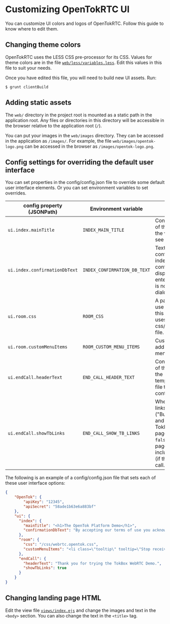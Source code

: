 # Customizing OpenTokRTC UI

You can customize UI colors and logos of OpenTokRTC. Follow this guide to know where to edit them.

## Changing theme colors

OpenTokRTC uses the LESS CSS pre-processor for its CSS. Values for theme colors are in the file [`web/less/variables.less`](web/less/variables.less). Edit this values in this file to suit your needs.

Once you have edited this file, you will need to build new UI assets. Run:

```
$ grunt clientBuild
```

## Adding static assets

The `web/` directory in the project root is mounted as a static path in the application root. Any files or directories in this directory will be accessible in the browser relative to the application root (`/`).

You can put your images in the `web/images` directory. They can be accessed in the application as `/images/`. For example, the file `web/images/opentok-logo.png` can be accessed in the browser as `/images/opentok-logo.png`.

## Config settings for overriding the default user interface

You can set properties in the config/config.json file to override some default
user interface elements. Or you can set environment variables to set overrides.

| config property <br> (JSONPath) | Environment variable | Description |
| ------------- | ------------- | -- |
| `ui.index.mainTitle`  | `INDEX_MAIN_TITLE` | Content to add to the top of the index page. See the views/index.ejs file to see the default content. |
| `ui.index.confirmationDbText`  | `INDEX_CONFIRMATION_DB_TEXT`   | Text to display in a confirmation dialog in the index page. If this is set, a confirmation dialog box is displayed before the user enters the chat room. If it is not set, no confirmation dialog box is displayed. |
| `ui.room.css`  | `ROOM_CSS`  | A path to the CSS file to use for the room page. If this is not set, the page uses the css/room.opentok.css file. |
| `ui.room.customMenuItems`  | `ROOM_CUSTOM_MENU_ITEMS`  | Custom menu items to add to the left-hand menu of the room page. |
| `ui.endCall.headerText`  | `END_CALL_HEADER_TEXT`  | Content to add to the top of the end call page. See the templates/endMeeting.ejs file to see the default content. |
| `ui.endCall.showTbLinks`  | `END_CALL_SHOW_TB_LINKS`  | Whether to simply display links to TokBox info ("Build a WebRTC app and "Learn about TokBox") in the end call page. The default is `false`, and the end call page displays other info, including a list of archives (if there are any) for the call. |

The following is an example of a config/config.json file that sets each of these user interface options:

```json
{
    "OpenTok": {
        "apiKey": "12345",
        "apiSecret": "58ade1b63e6a883bf"
    },
    "ui": {
      "index": {
        "mainTitle": "<h1>The OpenTok Platform Demo</h1>",
        "confirmationDbText": "By accepting our terms of use you acknowledge that you have read the <a target=\"_blank\" href=\"https://tokbox.com/support/tos\">user agreement</a>, and <a target=\"_blank\" href=\"https://tokbox.com/support/privacy-policy\">privacy policy</a>, and you are at least 18 years of age.</p>"
      },
      "room": {
        "css": "/css/webrtc.opentok.css",
        "customMenuItems": "<li class=\"tooltip\" tooltip=\"Stop receiving video\">\n  <a id=\"videoSwitch\"><i data-icon=\"videoSwitch\"></i><span>Stop receiving video</span></a>\n</li>\n<li class=\"tooltip\" tooltip=\"Mute all participants\">\n  <a id=\"audioSwitch\"><i data-icon=\"audioSwitch\"></i><span>Mute all participants</span></a>\n</li>\n<li>\n  <a id=\"endCall\" class=\"danger\"><i data-icon=\"end\"></i><span>End meeting</span></a>\n</li>\n<li class=\"bottom tooltip\" tooltip=\"See Documentation\">\n  <a href=\"https://tokbox.com/developer/\" target=\"_blank\" class=\"button see-documentation\"><span>See Documentation</span></a>\n</li>\n<li class=\"tooltip\" tooltip=\"Talk to Sales\">\n  <a href=\"https://tokbox.com/contact/sales\" target=\"_blank\" class=\"button talk-to-sales\"><span>Talk to Sales</span></a>\n</li>"
      },
      "endCall": {
        "headerText": "Thank you for trying the TokBox WebRTC Demo.",
        "showTbLinks": true
      }
    }
}
```

## Changing landing page HTML

Edit the view file [`views/index.ejs`](views/index.ejs) and change the images and text in the `<body>` section. You can also change the text in the `<title>` tag.
